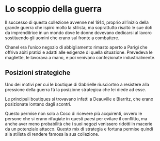 # Lo scoppio della guerra

Il successo di questa collezione avvenne nel 1914, proprio all’inizio della grande guerra che ispirò molto la stilista, ma soprattutto risaltò le sue doti da imprenditrice in un mondo dove le donne dovevano dedicarsi al lavoro sostituendo gli uomini che erano sul fronte a combattere. 

Chanel era l’unico negozio di abbigliamento rimasto aperto a Parigi che offriva abiti pratici e adatti alle esigenze di quella situazione. Prevedeva le magliette, le lavorava a mano, e poi venivano confezionate industrialmente. 

## Posizioni strategiche

Uno dei motivi per cui le boutique di Gabrielle riusciortno a resistere alla pressione della guerra fù la posizione strategica che lei diede ad esse. 

Le principali boutiques si trovavano infatti a Deauville e Biarritz, che erano posizionate lontano dagli  scontri.

Questo permise non solo a Coco di ricevere più acquirenti, ovvero le persone che si erano rifugiate in questi paesi per evitare il conflitto, ma anche aver meno probabilità che i suoi negozi venissero ridotti in macerie da un potenziale attacco. Questo mix di strategia e fortuna permise quindi alla stilista di rendere famosa la sua collezione.